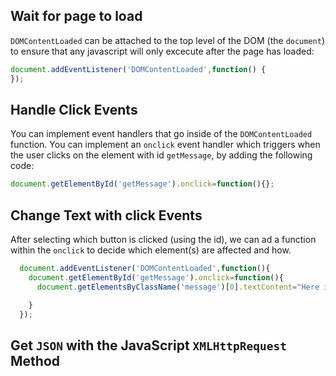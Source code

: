 ## Wait for page to load

`DOMContentLoaded` can be attached to the top level of the DOM (the `document`) to ensure that any javascript will only excecute after the page has loaded:

```javascript
document.addEventListener('DOMContentLoaded',function() {
});
```

## Handle Click Events

You can implement event handlers that go inside of the `DOMContentLoaded` function. You can implement an `onclick` event handler which triggers when the user clicks on the element with id `getMessage`, by adding the following code:

```javascript
document.getElementById('getMessage').onclick=function(){};
```

## Change Text with click Events

After selecting which button is clicked (using the id), we can ad a function within the `onclick` to decide which element(s) are affected and how.

```javascript
  document.addEventListener('DOMContentLoaded',function(){
    document.getElementById('getMessage').onclick=function(){
      document.getElementsByClassName('message')[0].textContent="Here is the message";

    }
  });
  ```

  ## Get `JSON` with the JavaScript `XMLHttpRequest` Method

  
